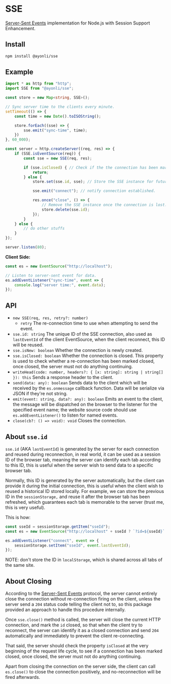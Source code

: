 # SSE

[Server-Sent Events](https://html.spec.whatwg.org/multipage/server-sent-events.html)
implementation for Node.js with Session Support Enhancement.

## Install

```sh
npm install @ayonli/sse
```

## Example

```ts
import * as http from "http";
import SSE from "@ayonli/sse";

const store = new Map<string, SSE>();

// Sync server time to the clients every minute.
setTimeout(() => {
    const time = new Date().toISOString();

    store.forEach((sse) => {
        sse.emit("sync-time", time);
    })
}, 60_000);

const server = http.createServer((req, res) => {
    if (SSE.isEventSource(req)) {
        const sse = new SSE(req, res);

        if (sse.isClosed) { // Check if the the connection has been marked closed.
            return;
        } else {
            store.set(sse.id, sse); // Store the SSE instance for future use.

            sse.emit("connect"); // notify connection established.

            res.once("close", () => {
                // Remove the SSE instance once the connection is lost.
                store.delete(sse.id);
            });
        }
    } else {
        // do other stuffs
    }
});

server.listen(80);
```

**Client Side:**

```javascript
const es = new EventSource("http://localhost");

// Listen to server-sent event for data.
es.addEventListener("sync-time", event => {
    console.log("server time:", event.data);
});
```

## API

- `new SSE(req, res, retry?: number)`
    - `retry` The re-connection time to use when attempting to send the event.
- `sse.id: string` The unique ID of the SSE connection, also used as 
    `lastEventId` of the client EventSource, when the client reconnect, this ID 
    will be reused.
- `sse.isNew: boolean` Whether the connection is newly created.
- `sse.isClosed: boolean` Whether the connection is closed. This property is 
    used to check whether a re-connection has been marked closed, once closed, 
    the server must not do anything continuing.
- `writeHead(code: number, headers?: { [x: string]: string | string[] }): this`
    Sends a response header to the client.
- `send(data: any): boolean` Sends data to the client which will be received by
    the `es.onmessage` callback function. Data will be serialize via JSON if
    they're not string.
- `emit(event: string, data?: any): boolean` Emits an event to the client, the 
    message will be dispatched on the browser to the listener for the specified 
    event name; the website source code should use `es.addEventListener()` to 
    listen for named events.
- `close(cb?: () => void): void` Closes the connection.

## About `sse.id`

`sse.id` (AKA `lastEventId`) is generated by the server for each connection and
reused during reconnection, in real world, it can be used as a session ID of the
browser tab, meaning the server can identify each tab according to this ID, this
is useful when the server wish to send data to a specific browser tab.

Normally, this ID is generated by the server automatically, but the client can
provide it during the initial connection, this is useful when the client wish
to reused a historical ID stored locally. For example, we can store the
previous ID in the `sessionStorage,` and reuse it after the browser tab has been
refreshed, which guarantees each tab is memorable to the server (trust me, this
is very useful).

This is how:

```ts
const sseId = sessionStorage.getItem("sseId");
const es = new EventSource("http://localhost" + sseId ? `?id=${sseId}` : "");

es.addEventListener("connect", event => {
    sessionStorage.setItem("sseId", event.lastEventId);
});
```

NOTE: don't store the ID in `localStorage`, which is shared across all tabs of
the same site.

## About Closing

According to the
[Server-Sent Events](https://html.spec.whatwg.org/multipage/server-sent-events.html) 
protocol, the server cannot entirely close the connection without re-connection 
firing on the client, unless the server send a `204` status code telling the 
client not to, so this package provided an approach to handle this procedure 
internally.

Once `sse.close()` method is called, the server will close the current  HTTP
connection, and mark the `id` closed, so that when the client try to reconnect,
the server can identify it as a closed connection and send `204`  automatically
and immediately to prevent the client re-connecting.

That said, the server should check the property `isClosed` at the very beginning
of the request life cycle, to see if a connection has been marked closed, once
closed, the server must not do anything continuing.

Apart from closing the connection on the server side, the client can call
`es.close()` to close the connection positively, and no-reconnection will be
fired afterwards.
